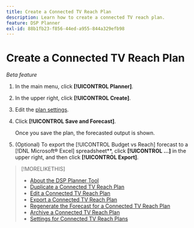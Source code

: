 ```yaml
---
title: Create a Connected TV Reach Plan
description: Learn how to create a connected TV reach plan.
feature: DSP Planner
exl-id: 88b1fb23-f856-44ed-a955-844a329efb98
---
```

# Create a Connected TV Reach Plan

*Beta feature*

1. In the main menu, click **[!UICONTROL Planner]**.

1. In the upper right, click **[!UICONTROL Create]**.

1. Edit the [plan settings](planner-settings.md).

1. Click **[!UICONTROL Save and Forecast]**.

    Once you save the plan, the forecasted output is shown.

1. (Optional) To export the [!UICONTROL Budget vs Reach] forecast to a [!DNL Microsoft® Excel] spreadsheet**, click **[!UICONTROL ...]** in the upper right, and then click **[!UICONTROL Export]**.

>[!MORELIKETHIS]
>
>* [About the DSP Planner Tool](planner-about.md)
>* [Duplicate a Connected TV Reach Plan](planner-duplicate.md)
>* [Edit a Connected TV Reach Plan](planner-edit.md)
>* [Export a Connected TV Reach Plan](planner-export.md)
>* [Regenerate the Forecast for a Connected TV Reach Plan](planner-forecast.md)
>* [Archive a Connected TV Reach Plan](planner-archive.md)
>* [Settings for Connected TV Reach Plans](planner-settings.md)
